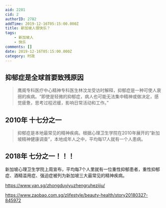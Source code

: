 ```yaml
---
aid: 2281
cid: 2
authorID: 2782
addTime: 2019-12-16T05:15:00.000Z
title: 新加坡人很快乐？
tags:
    - 新加坡人
    - 快乐
comments: []
date: 2019-12-16T05:15:00.000Z
category: 时政
---
```


[](#%E6%8A%91%E9%83%81%E7%97%87%E6%98%AF%E5%85%A8%E7%90%83%E9%A6%96%E8%A6%81%E8%87%B4%E6%AE%8B%E5%8E%9F%E5%9B%A0)抑郁症是全球首要致残原因
-----------------------------------------------------------------------------------------------------------------------------

> 鹰阁专科医疗中心精神专科医生林汶龙受访时解释，抑郁症是一种可使人衰弱的疾病。“即使是轻微的抑郁症，病人也可能无法集中精神或做决定，感觉疲惫，思考过程迟缓，影响日常活动和工作。”

[](#2010%E5%B9%B4-%E5%8D%81%E4%B8%83%E5%88%86%E4%B9%8B%E4%B8%80)2010年 十七分之一
---------------------------------------------------------------------------

> 抑郁症是本地最常见的精神疾病。根据心理卫生学院在2010年展开的“新加坡精神健康调查”，本地成年人之中，平均每17人就有一个人患病。

[](#2018%E5%B9%B4-%E4%B8%83%E5%88%86%E4%B9%8B%E4%B8%80)2018年 七分之一！！！
--------------------------------------------------------------------

新加坡心理卫生学院上周宣布，平均每7个人里就有一位重性抑郁患者，重性抑郁症、酒精滥用症、强迫症被列为新加坡三大最常见的精神疾病。

https://www.yan.sg/zhongduyiyuzhengruhezijiu/

https://www.zaobao.com.sg/zlifestyle/beauty-health/story20180327-845972

